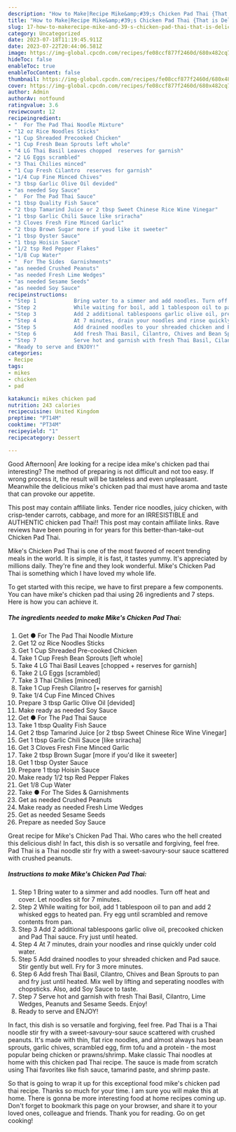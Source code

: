 ```yaml
---
description: "How to Make|Recipe Mike&amp;#39;s Chicken Pad Thai {That is Delicious"
title: "How to Make|Recipe Mike&amp;#39;s Chicken Pad Thai {That is Delicious"
slug: 17-how-to-makerecipe-mike-and-39-s-chicken-pad-thai-that-is-delicious
category: Uncategorized
date: 2023-07-18T11:19:45.911Z
date: 2023-07-22T20:44:06.581Z
image: https://img-global.cpcdn.com/recipes/fe08ccf877f2460d/680x482cq70/mikes-chicken-pad-thai-recipe-main-photo.jpg
hideToc: false
enableToc: true
enableTocContent: false
thumbnail: https://img-global.cpcdn.com/recipes/fe08ccf877f2460d/680x482cq70/mikes-chicken-pad-thai-recipe-main-photo.jpg
cover: https://img-global.cpcdn.com/recipes/fe08ccf877f2460d/680x482cq70/mikes-chicken-pad-thai-recipe-main-photo.jpg
author: Admin
authorAv: notfound
ratingvalue: 3.6
reviewcount: 12
recipeingredient:
- "  For The Pad Thai Noodle Mixture"
- "12 oz Rice Noodles Sticks"
- "1 Cup Shreaded Precooked Chicken"
- "1 Cup Fresh Bean Sprouts left whole"
- "4 LG Thai Basil Leaves chopped  reserves for garnish"
- "2 LG Eggs scrambled"
- "3 Thai Chilies minced"
- "1 Cup Fresh Cilantro  reserves for garnish"
- "1/4 Cup Fine Minced Chives"
- "3 tbsp Garlic Olive Oil devided"
- "as needed Soy Sauce"
- "  For The Pad Thai Sauce"
- "1 tbsp Quality Fish Sauce"
- "2 tbsp Tamarind Juice or 2 tbsp Sweet Chinese Rice Wine Vinegar"
- "1 tbsp Garlic Chili Sauce like sriracha"
- "3 Cloves Fresh Fine Minced Garlic"
- "2 tbsp Brown Sugar more if youd like it sweeter"
- "1 tbsp Oyster Sauce"
- "1 tbsp Hoisin Sauce"
- "1/2 tsp Red Pepper Flakes"
- "1/8 Cup Water"
- "  For The Sides  Garnishments"
- "as needed Crushed Peanuts"
- "as needed Fresh Lime Wedges"
- "as needed Sesame Seeds"
- "as needed Soy Sauce"
recipeinstructions:
- "Step 1            Bring water to a simmer and add noodles. Turn off heat and cover. Let noodles sit for 7 minutes."
- "Step 2            While waiting for boil, add 1 tablespoon oil to pan and add 2 whisked eggs to heated pan. Fry egg until scrambled and remove contents from pan."
- "Step 3            Add 2 additional tablespoons garlic olive oil, precooked chicken and Pad Thai sauce. Fry just until heated."
- "Step 4            At 7 minutes, drain your noodles and rinse quickly under cold water."
- "Step 5            Add drained noodles to your shreaded chicken and Pad sauce. Stir gently but well. Fry for 3 more minutes."
- "Step 6            Add fresh Thai Basil, Cilantro, Chives and Bean Sprouts to pan and fry just until heated. Mix well by lifting and seperating noodles with chopsticks. Also, add Soy Sauce to taste."
- "Step 7            Serve hot and garnish with fresh Thai Basil, Cilantro, Lime Wedges, Peanuts and Sesame Seeds. Enjoy!"
- "Ready to serve and ENJOY!"
categories:
- Recipe
tags:
- mikes
- chicken
- pad

katakunci: mikes chicken pad 
nutrition: 243 calories
recipecuisine: United Kingdom
preptime: "PT14M"
cooktime: "PT34M"
recipeyield: "1"
recipecategory: Dessert

---
```



Good Afternoon| Are looking for a recipe idea mike&#39;s chicken pad thai interesting? The method of preparing is not difficult and not too easy. If wrong process it, the result will be tasteless and even unpleasant. Meanwhile the delicious mike&#39;s chicken pad thai must have aroma and taste that can provoke our appetite.





This post may contain affiliate links. Tender rice noodles, juicy chicken, with crisp-tender carrots, cabbage, and more for an IRRESISTIBLE and AUTHENTIC chicken pad Thai!! This post may contain affiliate links. Rave reviews have been pouring in for years for this better-than-take-out Chicken Pad Thai.

Mike&#39;s Chicken Pad Thai is one of the most favored of recent trending meals in the world. It is simple, it is fast, it tastes yummy. It's appreciated by millions daily. They're fine and they look wonderful. Mike&#39;s Chicken Pad Thai is something which I have loved my whole life.


To get started with this recipe, we have to first prepare a few components. You can have mike&#39;s chicken pad thai using 26 ingredients and 7 steps. Here is how you can achieve it.

<!--inarticleads1-->

##### The ingredients needed to make Mike&#39;s Chicken Pad Thai:

1. Get  ● For The Pad Thai Noodle Mixture
1. Get 12 oz Rice Noodles Sticks
1. Get 1 Cup Shreaded Pre-cooked Chicken
1. Take 1 Cup Fresh Bean Sprouts [left whole]
1. Take 4 LG Thai Basil Leaves [chopped + reserves for garnish]
1. Take 2 LG Eggs [scrambled]
1. Take 3 Thai Chilies [minced]
1. Take 1 Cup Fresh Cilantro [+ reserves for garnish]
1. Take 1/4 Cup Fine Minced Chives
1. Prepare 3 tbsp Garlic Olive Oil [devided]
1. Make ready as needed Soy Sauce
1. Get  ● For The Pad Thai Sauce
1. Take 1 tbsp Quality Fish Sauce
1. Get 2 tbsp Tamarind Juice [or 2 tbsp Sweet Chinese Rice Wine Vinegar]
1. Get 1 tbsp Garlic Chili Sauce [like sriracha]
1. Get 3 Cloves Fresh Fine Minced Garlic
1. Take 2 tbsp Brown Sugar [more if you&#39;d like it sweeter]
1. Get 1 tbsp Oyster Sauce
1. Prepare 1 tbsp Hoisin Sauce
1. Make ready 1/2 tsp Red Pepper Flakes
1. Get 1/8 Cup Water
1. Take  ● For The Sides &amp; Garnishments
1. Get as needed Crushed Peanuts
1. Make ready as needed Fresh Lime Wedges
1. Get as needed Sesame Seeds
1. Prepare as needed Soy Sauce


Great recipe for Mike&#39;s Chicken Pad Thai. Who cares who the hell created this delicious dish! In fact, this dish is so versatile and forgiving, feel free. Pad Thai is a Thai noodle stir fry with a sweet-savoury-sour sauce scattered with crushed peanuts. 

<!--inarticleads2-->

##### Instructions to make Mike&#39;s Chicken Pad Thai:

1. Step 1            Bring water to a simmer and add noodles. Turn off heat and cover. Let noodles sit for 7 minutes.
1. Step 2            While waiting for boil, add 1 tablespoon oil to pan and add 2 whisked eggs to heated pan. Fry egg until scrambled and remove contents from pan.
1. Step 3            Add 2 additional tablespoons garlic olive oil, precooked chicken and Pad Thai sauce. Fry just until heated.
1. Step 4            At 7 minutes, drain your noodles and rinse quickly under cold water.
1. Step 5            Add drained noodles to your shreaded chicken and Pad sauce. Stir gently but well. Fry for 3 more minutes.
1. Step 6            Add fresh Thai Basil, Cilantro, Chives and Bean Sprouts to pan and fry just until heated. Mix well by lifting and seperating noodles with chopsticks. Also, add Soy Sauce to taste.
1. Step 7            Serve hot and garnish with fresh Thai Basil, Cilantro, Lime Wedges, Peanuts and Sesame Seeds. Enjoy!
1. Ready to serve and ENJOY!

In fact, this dish is so versatile and forgiving, feel free. Pad Thai is a Thai noodle stir fry with a sweet-savoury-sour sauce scattered with crushed peanuts. It&#39;s made with thin, flat rice noodles, and almost always has bean sprouts, garlic chives, scrambled egg, firm tofu and a protein - the most popular being chicken or prawns/shrimp. Make classic Thai noodles at home with this chicken pad Thai recipe. The sauce is made from scratch using Thai favorites like fish sauce, tamarind paste, and shrimp paste. 

So that is going to wrap it up for this exceptional food mike&#39;s chicken pad thai recipe. Thanks so much for your time. I am sure you will make this at home. There is gonna be more interesting food at home recipes coming up. Don't forget to bookmark this page on your browser, and share it to your loved ones, colleague and friends. Thank you for reading. Go on get cooking!
